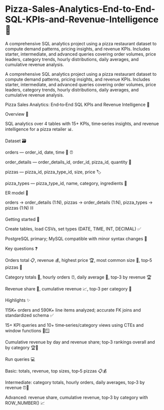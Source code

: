 # Pizza-Sales-Analytics-End-to-End-SQL-KPIs-and-Revenue-Intelligence 🍕
A comprehensive SQL analytics project using a pizza restaurant dataset to compute demand patterns, pricing insights, and revenue KPIs. Includes starter, intermediate, and advanced queries covering order volumes, price leaders, category trends, hourly distributions, daily averages, and cumulative revenue analysis.


A comprehensive SQL analytics project using a pizza restaurant dataset to compute demand patterns, pricing insights, and revenue KPIs. Includes starter, intermediate, and advanced queries covering order volumes, price leaders, category trends, hourly distributions, daily averages, and cumulative revenue analysis.

Pizza Sales Analytics: End‑to‑End SQL KPIs and Revenue Intelligence 🍕

Overview 🔎

SQL analytics over 4 tables with 15+ KPIs, time‑series insights, and revenue intelligence for a pizza retailer 📊.

Dataset 🗃️

orders — order_id, date, time 📅 ⏰

order_details — order_details_id, order_id, pizza_id, quantity 📄

pizzas — pizza_id, pizza_type_id, size, price 🏷️

pizza_types — pizza_type_id, name, category, ingredients 📑

ER model 🔗

orders → order_details (1:N), pizzas → order_details (1:N), pizza_types → pizzas (1:N) ⛓️

Getting started 🚀

Create tables, load CSVs, set types (DATE, TIME, INT, DECIMAL) ✅

PostgreSQL primary; MySQL compatible with minor syntax changes 🔁

Key questions ❓

Orders total 📋, revenue 💰, highest price 🏆, most common size 📏, top‑5 pizzas 🥇

Category totals 📂, hourly orders ⏰, daily average 📅, top‑3 by revenue 🏆

Revenue share 🥧, cumulative revenue 📈, top‑3 per category 🥇

Highlights ✨

115K+ orders and 590K+ line items analyzed; accurate FK joins and standardized schema ✅

15+ KPI queries and 10+ time‑series/category views using CTEs and window functions 📐🪟

Cumulative revenue by day and revenue share; top‑3 rankings overall and by category 🏆🥧

Run queries 💻

Basic: totals, revenue, top sizes, top‑5 pizzas 📋💰

Intermediate: category totals, hourly orders, daily averages, top‑3 by revenue ⏰📅

Advanced: revenue share, cumulative revenue, top‑3 by category with ROW_NUMBER() 📈

